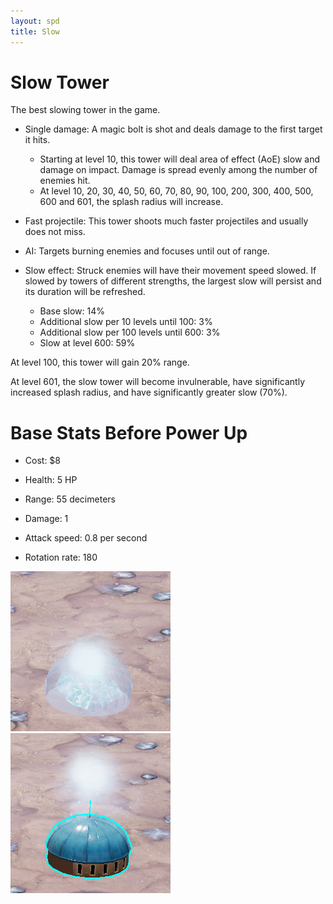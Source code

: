 ```yaml
---
layout: spd
title: Slow
---
```


# Slow Tower

The best slowing tower in the game.

* Single damage: A magic bolt is shot and deals damage to the first target it hits.
  * Starting at level 10, this tower will deal area of effect (AoE) slow and damage on impact. Damage is spread evenly among the number of enemies hit.
  * At level 10, 20, 30, 40, 50, 60, 70, 80, 90, 100, 200, 300, 400, 500, 600 and 601, the splash radius will increase.

* Fast projectile: This tower shoots much faster projectiles and usually does not miss.

* AI: Targets burning enemies and focuses until out of range.

* Slow effect: Struck enemies will have their movement speed slowed. If slowed by towers of different strengths, the largest slow will persist and its duration will be refreshed.
  * Base slow: 14%
  * Additional slow per 10 levels until 100: 3%
  * Additional slow per 100 levels until 600: 3%
  * Slow at level 600: 59%

At level 100, this tower will gain 20% range.

At level 601, the slow tower will become invulnerable, have significantly increased splash radius, and have significantly greater slow (70%).

# Base Stats Before Power Up

* Cost: $8

* Health: 5 HP

* Range: 55 decimeters

* Damage: 1

* Attack speed: 0.8 per second

* Rotation rate: 180

<img src="/assets/images/spd/tower-slow-unbuilt.jpg" width="256" height="256">
<img src="/assets/images/spd/tower-slow.jpg" width="256" height="256">
